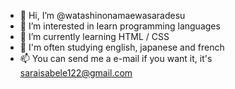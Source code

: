 - 👋 Hi, I’m @watashinonamaewasaradesu
- 👀 I’m interested in learn programming languages 
- 🌱 I’m currently learning HTML / CSS
- 💞️ I'm often studying english, japanese and french
- 📫 You can send me a e-mail if you want it, it's saraisabele122@gmail.com 

<!---
watashinonamaewasaradesu/watashinonamaewasaradesu is a ✨ special ✨ repository because its `README.md` (this file) appears on your GitHub profile.
You can click the Preview link to take a look at your changes.
--->
